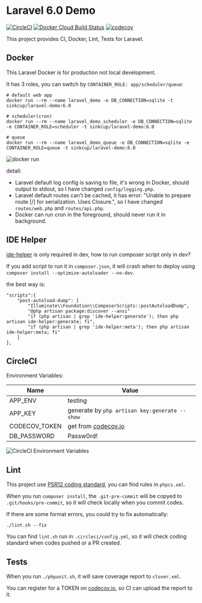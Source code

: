 # Laravel 6.0 Demo

[![CircleCI](https://circleci.com/gh/sinkcup/laravel-demo/tree/6.0.svg?style=svg)](https://circleci.com/gh/sinkcup/laravel-demo/tree/6.0)
[![Docker Cloud Build Status](https://img.shields.io/docker/cloud/build/sinkcup/laravel-demo.svg)](https://hub.docker.com/r/sinkcup/laravel-demo)
[![codecov](https://codecov.io/gh/sinkcup/laravel-demo/branch/6.0/graph/badge.svg)](https://codecov.io/gh/sinkcup/laravel-demo)

This project provides CI, Docker, Lint, Tests for Laravel.

## Docker

This Laravel Docker is for production not local development.

It has 3 roles, you can switch by `CONTAINER_ROLE: app/scheduler/queue`:

```
# default web app
docker run --rm --name laravel_demo -e DB_CONNECTION=sqlite -t sinkcup/laravel-demo:6.0

# scheduler(cron)
docker run --rm --name laravel_demo_scheduler -e DB_CONNECTION=sqlite -e CONTAINER_ROLE=scheduler -t sinkcup/laravel-demo:6.0

# queue
docker run --rm --name laravel_demo_queue -e DB_CONNECTION=sqlite -e CONTAINER_ROLE=queue -t sinkcup/laravel-demo:6.0
```

![docker run](https://user-images.githubusercontent.com/4971414/64695831-a0a50980-d4cf-11e9-978a-e1dbf96ea738.png)

detail:

- Laravel default log config is saving to file, it's wrong in Docker, should output to stdout, so I have changed `config/logging.php`.
- Laravel default routes can't be cached, it has error: "Unable to prepare route [/] for serialization. Uses Closure.", so I have changed `routes/web.php` and `routes/api.php`.
- Docker can run cron in the foreground, should never run it in background.

## IDE Helper

[ide-helper](https://github.com/barryvdh/laravel-ide-helper) is only required in dev, how to run composer script only in dev?

If you add script to run it in `composer.json`, it will crash when to deploy using `composer install --optimize-autoloader --no-dev`.

the best way is:

```
"scripts":{
    "post-autoload-dump": [
        "Illuminate\\Foundation\\ComposerScripts::postAutoloadDump",
        "@php artisan package:discover --ansi"
        "if (php artisan | grep 'ide-helper:generate'); then php artisan ide-helper:generate; fi",
        "if (php artisan | grep 'ide-helper:meta'); then php artisan ide-helper:meta; fi"
    ]
},
```

## CircleCI

Environment Variables:

Name | Value
-----|--------------
APP_ENV | testing
APP_KEY	| generate by `php artisan key:generate --show`
CODECOV_TOKEN | get from [codecov.io](https://codecov.io/)
DB_PASSWORD | Passw0rd!

![CircleCI Environment Variables](https://user-images.githubusercontent.com/4971414/64674927-80ac2080-d4a4-11e9-8448-6e9f4a67a128.png)

## Lint

This project use [PSR12 coding standard](https://www.php-fig.org/psr/psr-12/), you can find rules in `phpcs.xml`.

When you run `composer install`, the `.git-pre-commit` will be copyed to `.git/hooks/pre-commit`, so it will check locally when you commit codes.

If there are some format errors, you could try to fix automatically:

```
./lint.sh --fix
```

You can find `lint.sh` run in `.circleci/config.yml`, so it will check coding standard when codes pushed or a PR created.

## Tests

When you run `./phpunit.sh`, it will save coverage report to `clover.xml`.

You can register for a TOKEN on [codecov.io](https://codecov.io/), so CI can upload the report to it.
